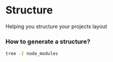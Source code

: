 # Structure

Helping you structure your projects layout

### How to generate a structure?

```bash
tree -I node_modules
```